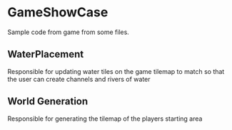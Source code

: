 # GameShowCase
Sample code from game from some files.

## WaterPlacement 
Responsible for updating water tiles on the game tilemap to match so that the user can create channels and rivers of water

## World Generation
Responsible for generating the tilemap of the players starting area

